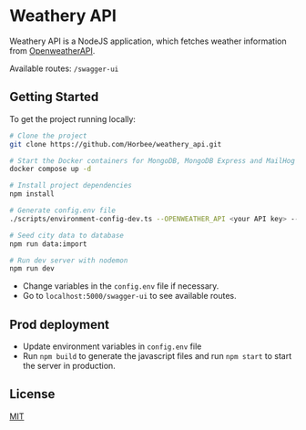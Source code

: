 # Weathery API

Weathery API is a NodeJS application, which fetches weather information from [OpenweatherAPI](https://openweathermap.org/api).

Available routes: `/swagger-ui`

## Getting Started

To get the project running locally:

```bash
# Clone the project
git clone https://github.com/Horbee/weathery_api.git

# Start the Docker containers for MongoDB, MongoDB Express and MailHog
docker compose up -d

# Install project dependencies
npm install

# Generate config.env file
./scripts/environment-config-dev.ts --OPENWEATHER_API <your API key> --GOOGLE_CLIENT_ID <id> --GOOGLE_CLIENT_SECRET <id> --FACEBOOK_CLIENT_ID <id> --FACEBOOK_CLIENT_SECRET <id>

# Seed city data to database
npm run data:import

# Run dev server with nodemon
npm run dev
```

- Change variables in the `config.env` file if necessary.
- Go to `localhost:5000/swagger-ui` to see available routes.

## Prod deployment

- Update environment variables in `config.env` file
- Run `npm build` to generate the javascript files and run `npm start` to start the server in production.

## License

[MIT](https://choosealicense.com/licenses/mit/)
